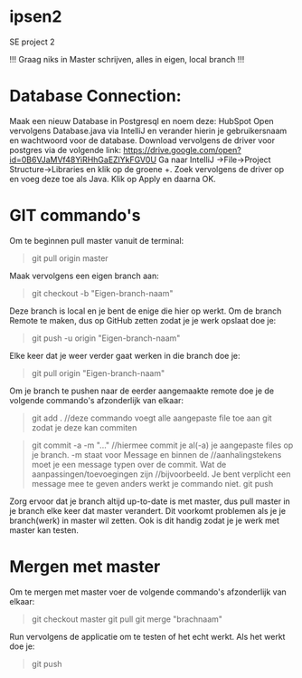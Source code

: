 # ipsen2
SE project 2

!!! Graag niks in Master schrijven, alles in eigen, local branch !!!

# Database Connection:

Maak een nieuw Database in Postgresql en noem deze: HubSpot
Open vervolgens Database.java via IntelliJ en verander hierin je gebruikersnaam en wachtwoord voor de database.
Download vervolgens de driver voor postgres via de volgende link: https://drive.google.com/open?id=0B6VJaMVf48YiRHhGaEZlYkFGV0U
Ga naar IntelliJ ->File->Project Structure->Libraries en klik op de groene +. Zoek vervolgens de driver op en voeg deze toe als Java. Klik op Apply en daarna OK.

# GIT commando's

Om te beginnen pull master vanuit de terminal:
  >git pull origin master

Maak vervolgens een eigen branch aan:
  >git checkout -b "Eigen-branch-naam"
  
Deze branch is local en je bent de enige die hier op werkt. 
Om de branch Remote te maken, dus op GitHub zetten zodat je je werk opslaat doe je:
  >git push -u origin "Eigen-branch-naam"

Elke keer dat je weer verder gaat werken in die branch doe je:
  >git pull origin "Eigen-branch-naam"

Om je branch te pushen naar de eerder aangemaakte remote doe je de volgende commando's afzonderlijk van elkaar:
  >git add .                     //deze commando voegt alle aangepaste file toe aan git zodat je deze kan commiten
  
  >git commit -a -m "..."        //hiermee commit je al(-a) je aangepaste files op je branch. -m staat voor Message en binnen de                                          //aanhalingstekens moet je een message typen over de commit. Wat de aanpassingen/toevoegingen zijn                                      //bijvoorbeeld. Je bent verplicht een message mee te geven anders werkt je commando niet.
  >git push 

Zorg ervoor dat je branch altijd up-to-date is met master, dus pull master in je branch elke keer dat master verandert.
Dit voorkomt problemen als je je branch(werk) in master wil zetten. Ook is dit handig zodat je je werk met master kan testen.

# Mergen met master

Om te mergen met master voer de volgende commando's afzonderlijk van elkaar:
  >git checkout master
  >git pull
  >git merge "brachnaam"
  
Run vervolgens de applicatie om te testen of het echt werkt. Als het werkt doe je:
  >git push
